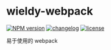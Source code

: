 # wieldy-webpack

[![NPM version][npm-image]][npm-url] [![changelog][changelog-image]][changelog-url] [![license][license-image]][license-url]

[npm-image]: https://img.shields.io/npm/v/wieldy-webpack.svg?style=flat-square
[npm-url]: https://npmjs.org/package/wieldy-webpack
[license-image]: https://img.shields.io/badge/License-MIT-blue.svg?style=flat-square
[license-url]: https://github.com/ufologist/wieldy-webpack/blob/master/LICENSE
[changelog-image]: https://img.shields.io/badge/CHANGE-LOG-blue.svg?style=flat-square
[changelog-url]: https://github.com/ufologist/wieldy-webpack/blob/master/CHANGELOG.md

易于使用的 webpack
